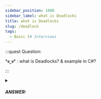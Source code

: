 ```yaml
---
sidebar_position: 1000
sidebar_label: what is Deadlocks
title: what is Deadlocks
slug: /deadlock
tags:
  - Basic C# Interviews
---
```


:::quest Question:

\***`ಠ_ಠ`**\* : 
what is Deadlocks? & example in C#?

:::

<details>
  <summary><h5>ANSWER:</h5></summary>

  \***`◔̯◔`**\* :
  **Deadlock** is a situation that can occur in concurrent programming where two or more threads are blocked, ***waiting for each other*** to release a resource or finish executing some code, resulting in a standstill or "deadlock".

  #### Here's an example of a deadlock in C#:

  ```cs
  public class MyApiController : ApiController
  {
    // Top-level method
    public ActionResult HandleRESTApiCall(){
      SomeType someObj = DoSomethingAsync().Result;
      return OkResult(someObj);
    }

    private async Task<SomeType> DoSomethingAsync(){
      var someData = await GetDataAsync();
      return new SomeType(someData);
    }
  }

  ```

![Deadlock](/img/interviews/csharp/deadlock.png)

Pay attention to `.Result` and `await` keyword.
1. First, `.Result` lock resource to wait for `DoSomethingAsync()` completed.
2. `DoSomethingAsync()` runs -> calls `GetDataAsync()`
3. `await` lock resource & wait for `GetDataAsync()`
4. `GetDataAsync()` returns result but `await` need resource (HTTP context) released to execute but `DoSomethingAsync().Result` holds that resource and waiting for `DoSomethingAsync()` returns.

That means `.Result` and `wait`  are waiting to each other => cause deadlock.

There are two solutions:

1. Do not block on async code.
```cs
// Top-level method
public async ActionResult HandleRESTApiCall(){
  SomeType someObj = await DoSomethingAsync(); // remove .Result
  return OkResult(someObj);
}
```
or
```cs
private async Task<SomeType> DoSomethingAsync(){
  var someData = await GetDataAsync().ConfigureAwait(false);
  return new SomeType(someData);
}
```

</details>
